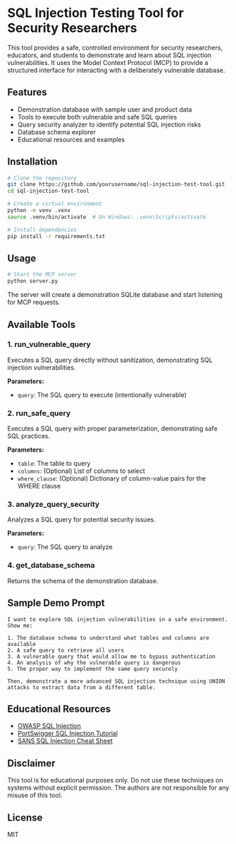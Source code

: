 # SQL Injection Testing Tool for Security Researchers

This tool provides a safe, controlled environment for security researchers, educators, and students to demonstrate and learn about SQL injection vulnerabilities. It uses the Model Context Protocol (MCP) to provide a structured interface for interacting with a deliberately vulnerable database.

## Features

- Demonstration database with sample user and product data
- Tools to execute both vulnerable and safe SQL queries
- Query security analyzer to identify potential SQL injection risks
- Database schema explorer
- Educational resources and examples

## Installation

```bash
# Clone the repository
git clone https://github.com/yourusername/sql-injection-test-tool.git
cd sql-injection-test-tool

# Create a virtual environment
python -m venv .venv
source .venv/bin/activate  # On Windows: .venv\Scripts\activate

# Install dependencies
pip install -r requirements.txt
```

## Usage

```bash
# Start the MCP server
python server.py
```

The server will create a demonstration SQLite database and start listening for MCP requests.

## Available Tools

### 1. run_vulnerable_query

Executes a SQL query directly without sanitization, demonstrating SQL injection vulnerabilities.

**Parameters:**
- `query`: The SQL query to execute (intentionally vulnerable)

### 2. run_safe_query

Executes a SQL query with proper parameterization, demonstrating safe SQL practices.

**Parameters:**
- `table`: The table to query
- `columns`: (Optional) List of columns to select
- `where_clause`: (Optional) Dictionary of column-value pairs for the WHERE clause

### 3. analyze_query_security

Analyzes a SQL query for potential security issues.

**Parameters:**
- `query`: The SQL query to analyze

### 4. get_database_schema

Returns the schema of the demonstration database.

## Sample Demo Prompt

```
I want to explore SQL injection vulnerabilities in a safe environment. Show me:

1. The database schema to understand what tables and columns are available
2. A safe query to retrieve all users
3. A vulnerable query that would allow me to bypass authentication
4. An analysis of why the vulnerable query is dangerous
5. The proper way to implement the same query securely

Then, demonstrate a more advanced SQL injection technique using UNION attacks to extract data from a different table.
```

## Educational Resources

- [OWASP SQL Injection](https://owasp.org/www-community/attacks/SQL_Injection)
- [PortSwigger SQL Injection Tutorial](https://portswigger.net/web-security/sql-injection)
- [SANS SQL Injection Cheat Sheet](https://www.sans.org/blog/sql-injection-cheat-sheet/)

## Disclaimer

This tool is for educational purposes only. Do not use these techniques on systems without explicit permission. The authors are not responsible for any misuse of this tool.

## License

MIT

